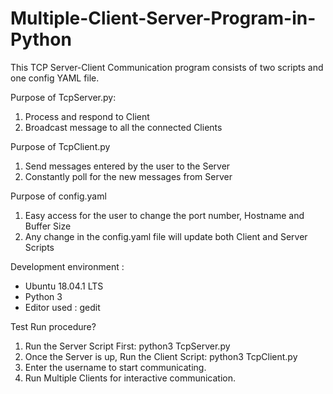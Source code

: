 # Multiple-Client-Server-Program-in-Python

This TCP Server-Client Communication program consists of two scripts and one config YAML file. 

Purpose of TcpServer.py:
1) Process and respond to Client
2) Broadcast message to all the connected Clients

Purpose of TcpClient.py
1) Send messages entered by the user to the Server
2) Constantly poll for the new messages from Server

Purpose of config.yaml
1) Easy access for the user to change the port number, Hostname and Buffer Size
2) Any change in the config.yaml file will update both Client and Server Scripts

Development environment :
- Ubuntu 18.04.1 LTS 
- Python 3
- Editor used : gedit 

 Test Run procedure?
1) Run the Server Script First: python3 TcpServer.py 
2) Once the Server is up, Run the Client Script: python3 TcpClient.py
3) Enter the username to start communicating. 
4) Run Multiple Clients for interactive communication.
